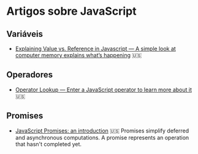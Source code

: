 # Artigos sobre JavaScript

## Variáveis

- [Explaining Value vs. Reference in Javascript — A simple look at computer memory explains what’s happening](https://codeburst.io/explaining-value-vs-reference-in-javascript-647a975e12a0) :us:

## Operadores

- [Operator Lookup — Enter a JavaScript operator to learn more about it](https://www.joshwcomeau.com/operator-lookup/) :us:

## Promises

- [JavaScript Promises: an introduction](https://web.dev/promises/) :us:
  Promises simplify deferred and asynchronous computations. A promise represents an operation that hasn't completed yet.
